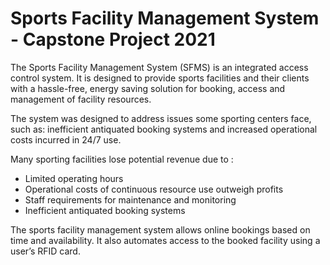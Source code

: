 # Sports Facility Management System - Capstone Project 2021

The Sports Facility Management System (SFMS) is an integrated access control system. It is designed to provide sports facilities and their clients with a hassle-free, energy saving solution for booking, access and management of facility resources.

The system was designed to address issues some sporting centers face, such as: inefficient antiquated booking systems and increased operational costs incurred in 24/7 use.

Many sporting facilities lose potential revenue due to :
* Limited operating hours
* Operational costs of continuous resource use outweigh profits 
* Staff requirements for maintenance and monitoring
* Inefficient antiquated booking systems

The sports facility management system allows online bookings based on time and availability. It also automates access to the booked facility using a user’s RFID card.
